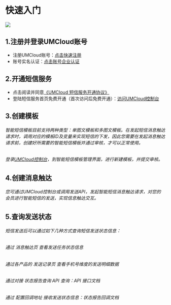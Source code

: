 # 快速入门
![](https://markdown.liuchengtu.com/work/uploads/upload_c19d1f00d37616b8e06542595d3713a2.png)


## 1.注册并登录UMCloud账号
* 注册UMCloud账号：[点击快速注册](https://https://passport.umpaas.com/register)
* 账号实名认证：[点击账号企业认证](https://https://console.umpaas.com/account/auth)
## 2.开通短信服务

* 点击阅读并同意[《UMCloud 短信服务开通协议》](https://https://umcloud-fe.github.io/product/usms/introduction/service_level)
* 登陆短信服务首页免费开通（首次访问后免费开通）：[访问UMCloud控制台](https://https://console.umpaas.com/usms/overview)


## 3.创建模板
###### 智能短信模板目前支持两种类型：单图文模板和多图文模板。在发起短信消息触达请求时，调用对应的模板ID及变量来实现短信的下发，因此您需要在发起消息触达请求前，创建好所需要的智能短信模板并通过审核，才可以正常使用。

###### 登录[UMCloud控制台](https://https://console.umpaas.com/usms/overview)，到智能短信模板管理界面，进行新建模板，并提交审核。


## 4.创建消息触达
###### 您可通过UMCloud控制台或调用发送API，发起智能短信消息触达请求，对您的会员进行智能短信的发送，实现信息触达交互。

## 5.查询发送状态
###### 短信发送后可以通过如下几种方式查询短信发送状态信息：
###### 通过 消息触达页 查看发送任务状态信息
###### 通过各产品的 发送记录页 查看手机号维度的发送明细数据
###### 通过对接 状态报告查询 API 查询：API 接口文档
###### 通过 配置回调地址 接收发送状态信息：状态报告回调文档
